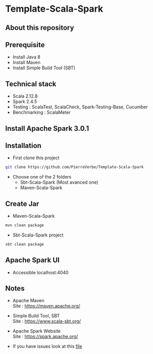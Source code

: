 # Template-Scala-Spark

## About this repository

## Prerequisite
* Install Java 8 <br>
* Install Maven <br>
* Install Simple Build Tool (SBT) <br>

## Technical stack
* Scala 2.12.8 <br>
* Spark 2.4.5 <br>
* Testing : ScalaTest, ScalaCheck, Spark-Testing-Base, Cucumber <br>
* Benchmarking : ScalaMeter <br>

## Install Apache Spark 3.0.1

## Installation
* First clone this project
```bash
git clone https://github.com/PierreVerbe/Template-Scala-Spark
```

* Choose one of the 2 folders
	* Sbt-Scala-Spark (Most avanced one)
	* Maven-Scala-Spark
	
## Create Jar
* Maven-Scala-Spark
```bash
mvn clean package
```

* Sbt-Scala-Spark project
```bash
sbt clean package
```
	
## Apache Spark UI
* Accessible localhost:4040

## Notes
* Apache Maven <br>
	Site : https://maven.apache.org/
	
* Simple Build Tool, SBT <br>
	Site : https://www.scala-sbt.org/

* Apache Spark Website <br>
    Site : https://spark.apache.org/
	
* If you have issues look at this [file](resources/ISSUE.md) <br>
